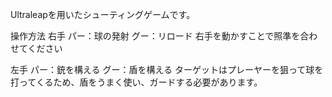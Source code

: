 Ultraleapを用いたシューティングゲームです。

操作方法
右手
パー：球の発射
グー：リロード
右手を動かすことで照準を合わせてください

左手
パー：銃を構える
グー：盾を構える
ターゲットはプレーヤーを狙って球を打ってくるため、盾をうまく使い、ガードする必要があります。


